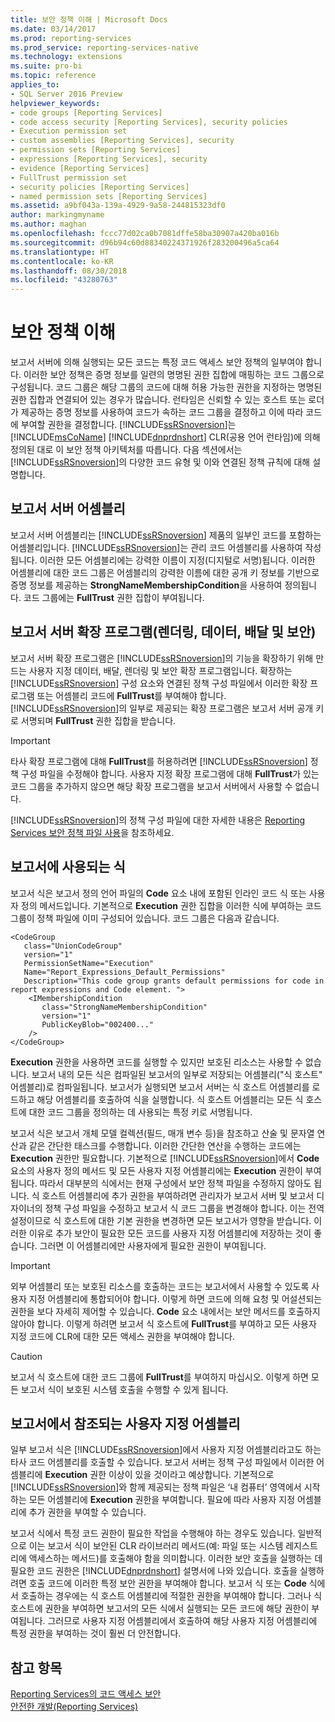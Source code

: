 ```yaml
---
title: 보안 정책 이해 | Microsoft Docs
ms.date: 03/14/2017
ms.prod: reporting-services
ms.prod_service: reporting-services-native
ms.technology: extensions
ms.suite: pro-bi
ms.topic: reference
applies_to:
- SQL Server 2016 Preview
helpviewer_keywords:
- code groups [Reporting Services]
- code access security [Reporting Services], security policies
- Execution permission set
- custom assemblies [Reporting Services], security
- permission sets [Reporting Services]
- expressions [Reporting Services], security
- evidence [Reporting Services]
- FullTrust permission set
- security policies [Reporting Services]
- named permission sets [Reporting Services]
ms.assetid: a9bf043a-139a-4929-9a58-244815323df0
author: markingmyname
ms.author: maghan
ms.openlocfilehash: fccc77d02ca0b7081dffe58ba30907a420ba016b
ms.sourcegitcommit: d96b94c60d88340224371926f283200496a5ca64
ms.translationtype: HT
ms.contentlocale: ko-KR
ms.lasthandoff: 08/30/2018
ms.locfileid: "43280763"
---
```

# <a name="understanding-security-policies"></a>보안 정책 이해
  보고서 서버에 의해 실행되는 모든 코드는 특정 코드 액세스 보안 정책의 일부여야 합니다. 이러한 보안 정책은 증명 정보를 일련의 명명된 권한 집합에 매핑하는 코드 그룹으로 구성됩니다. 코드 그룹은 해당 그룹의 코드에 대해 허용 가능한 권한을 지정하는 명명된 권한 집합과 연결되어 있는 경우가 많습니다. 런타임은 신뢰할 수 있는 호스트 또는 로더가 제공하는 증명 정보를 사용하여 코드가 속하는 코드 그룹을 결정하고 이에 따라 코드에 부여할 권한을 결정합니다. [!INCLUDE[ssRSnoversion](../../../includes/ssrsnoversion-md.md)]는 [!INCLUDE[msCoName](../../../includes/msconame-md.md)] [!INCLUDE[dnprdnshort](../../../includes/dnprdnshort-md.md)] CLR(공용 언어 런타임)에 의해 정의된 대로 이 보안 정책 아키텍처를 따릅니다. 다음 섹션에서는 [!INCLUDE[ssRSnoversion](../../../includes/ssrsnoversion-md.md)]의 다양한 코드 유형 및 이와 연결된 정책 규칙에 대해 설명합니다.  
  
## <a name="report-server-assemblies"></a>보고서 서버 어셈블리  
 보고서 서버 어셈블리는 [!INCLUDE[ssRSnoversion](../../../includes/ssrsnoversion-md.md)] 제품의 일부인 코드를 포함하는 어셈블리입니다. [!INCLUDE[ssRSnoversion](../../../includes/ssrsnoversion-md.md)]는 관리 코드 어셈블리를 사용하여 작성됩니다. 이러한 모든 어셈블리에는 강력한 이름이 지정(디지털로 서명)됩니다. 이러한 어셈블리에 대한 코드 그룹은 어셈블리의 강력한 이름에 대한 공개 키 정보를 기반으로 증명 정보를 제공하는 **StrongNameMembershipCondition**을 사용하여 정의됩니다. 코드 그룹에는 **FullTrust** 권한 집합이 부여됩니다.  
  
## <a name="report-server-extensions-rendering-data-delivery-and-security"></a>보고서 서버 확장 프로그램(렌더링, 데이터, 배달 및 보안)  
 보고서 서버 확장 프로그램은 [!INCLUDE[ssRSnoversion](../../../includes/ssrsnoversion-md.md)]의 기능을 확장하기 위해 만드는 사용자 지정 데이터, 배달, 렌더링 및 보안 확장 프로그램입니다. 확장하는 [!INCLUDE[ssRSnoversion](../../../includes/ssrsnoversion-md.md)] 구성 요소와 연결된 정책 구성 파일에서 이러한 확장 프로그램 또는 어셈블리 코드에 **FullTrust**를 부여해야 합니다. [!INCLUDE[ssRSnoversion](../../../includes/ssrsnoversion-md.md)]의 일부로 제공되는 확장 프로그램은 보고서 서버 공개 키로 서명되며 **FullTrust** 권한 집합을 받습니다.  
  
> [!IMPORTANT]  
>  타사 확장 프로그램에 대해 **FullTrust**를 허용하려면 [!INCLUDE[ssRSnoversion](../../../includes/ssrsnoversion-md.md)] 정책 구성 파일을 수정해야 합니다. 사용자 지정 확장 프로그램에 대해 **FullTrust**가 있는 코드 그룹을 추가하지 않으면 해당 확장 프로그램을 보고서 서버에서 사용할 수 없습니다.  
  
 [!INCLUDE[ssRSnoversion](../../../includes/ssrsnoversion-md.md)]의 정책 구성 파일에 대한 자세한 내용은 [Reporting Services 보안 정책 파일 사용](../../../reporting-services/extensions/secure-development/using-reporting-services-security-policy-files.md)을 참조하세요.  
  
## <a name="expressions-used-in-reports"></a>보고서에 사용되는 식  
 보고서 식은 보고서 정의 언어 파일의 **Code** 요소 내에 포함된 인라인 코드 식 또는 사용자 정의 메서드입니다. 기본적으로 **Execution** 권한 집합을 이러한 식에 부여하는 코드 그룹이 정책 파일에 이미 구성되어 있습니다. 코드 그룹은 다음과 같습니다.  
  
```  
<CodeGroup  
   class="UnionCodeGroup"  
   version="1"  
   PermissionSetName="Execution"  
   Name="Report_Expressions_Default_Permissions"  
   Description="This code group grants default permissions for code in report expressions and Code element. ">  
    <IMembershipCondition  
       class="StrongNameMembershipCondition"  
       version="1"  
       PublicKeyBlob="002400..."  
    />  
</CodeGroup>  
```  
  
 **Execution** 권한을 사용하면 코드를 실행할 수 있지만 보호된 리소스는 사용할 수 없습니다. 보고서 내의 모든 식은 컴파일된 보고서의 일부로 저장되는 어셈블리("식 호스트" 어셈블리)로 컴파일됩니다. 보고서가 실행되면 보고서 서버는 식 호스트 어셈블리를 로드하고 해당 어셈블리를 호출하여 식을 실행합니다. 식 호스트 어셈블리는 모든 식 호스트에 대한 코드 그룹을 정의하는 데 사용되는 특정 키로 서명됩니다.  
  
 보고서 식은 보고서 개체 모델 컬렉션(필드, 매개 변수 등)을 참조하고 산술 및 문자열 연산과 같은 간단한 태스크를 수행합니다. 이러한 간단한 연산을 수행하는 코드에는 **Execution** 권한만 필요합니다. 기본적으로 [!INCLUDE[ssRSnoversion](../../../includes/ssrsnoversion-md.md)]에서 **Code** 요소의 사용자 정의 메서드 및 모든 사용자 지정 어셈블리에는 **Execution** 권한이 부여됩니다. 따라서 대부분의 식에서는 현재 구성에서 보안 정책 파일을 수정하지 않아도 됩니다. 식 호스트 어셈블리에 추가 권한을 부여하려면 관리자가 보고서 서버 및 보고서 디자이너의 정책 구성 파일을 수정하고 보고서 식 코드 그룹을 변경해야 합니다. 이는 전역 설정이므로 식 호스트에 대한 기본 권한을 변경하면 모든 보고서가 영향을 받습니다. 이러한 이유로 추가 보안이 필요한 모든 코드를 사용자 지정 어셈블리에 저장하는 것이 좋습니다. 그러면 이 어셈블리에만 사용자에게 필요한 권한이 부여됩니다.  
  
> [!IMPORTANT]  
>  외부 어셈블리 또는 보호된 리소스를 호출하는 코드는 보고서에서 사용할 수 있도록 사용자 지정 어셈블리에 통합되어야 합니다. 이렇게 하면 코드에 의해 요청 및 어설션되는 권한을 보다 자세히 제어할 수 있습니다. **Code** 요소 내에서는 보안 메서드를 호출하지 않아야 합니다. 이렇게 하려면 보고서 식 호스트에 **FullTrust**를 부여하고 모든 사용자 지정 코드에 CLR에 대한 모든 액세스 권한을 부여해야 합니다.  
  
> [!CAUTION]  
>  보고서 식 호스트에 대한 코드 그룹에 **FullTrust**를 부여하지 마십시오. 이렇게 하면 모든 보고서 식이 보호된 시스템 호출을 수행할 수 있게 됩니다.  
  
## <a name="custom-assemblies-referenced-in-reports"></a>보고서에서 참조되는 사용자 지정 어셈블리  
 일부 보고서 식은 [!INCLUDE[ssRSnoversion](../../../includes/ssrsnoversion-md.md)]에서 사용자 지정 어셈블리라고도 하는 타사 코드 어셈블리를 호출할 수 있습니다. 보고서 서버는 정책 구성 파일에서 이러한 어셈블리에 **Execution** 권한 이상이 있을 것이라고 예상합니다. 기본적으로 [!INCLUDE[ssRSnoversion](../../../includes/ssrsnoversion-md.md)]와 함께 제공되는 정책 파일은 ‘내 컴퓨터’ 영역에서 시작하는 모든 어셈블리에 **Execution** 권한을 부여합니다. 필요에 따라 사용자 지정 어셈블리에 추가 권한을 부여할 수 있습니다.  
  
 보고서 식에서 특정 코드 권한이 필요한 작업을 수행해야 하는 경우도 있습니다. 일반적으로 이는 보고서 식이 보안된 CLR 라이브러리 메서드(예: 파일 또는 시스템 레지스트리에 액세스하는 메서드)를 호출해야 함을 의미합니다. 이러한 보안 호출을 실행하는 데 필요한 코드 권한은 [!INCLUDE[dnprdnshort](../../../includes/dnprdnshort-md.md)] 설명서에 나와 있습니다. 호출을 실행하려면 호출 코드에 이러한 특정 보안 권한을 부여해야 합니다. 보고서 식 또는 **Code** 식에서 호출하는 경우에는 식 호스트 어셈블리에 적절한 권한을 부여해야 합니다. 그러나 식 호스트에 권한을 부여하면 보고서의 모든 식에서 실행되는 모든 코드에 해당 권한이 부여됩니다. 그러므로 사용자 지정 어셈블리에서 호출하여 해당 사용자 지정 어셈블리에 특정 권한을 부여하는 것이 훨씬 더 안전합니다.  
  
## <a name="see-also"></a>참고 항목  
 [Reporting Services의 코드 액세스 보안](../../../reporting-services/extensions/secure-development/code-access-security-in-reporting-services.md)   
 [안전한 개발&#40;Reporting Services&#41;](../../../reporting-services/extensions/secure-development/secure-development-reporting-services.md)  
  
  
